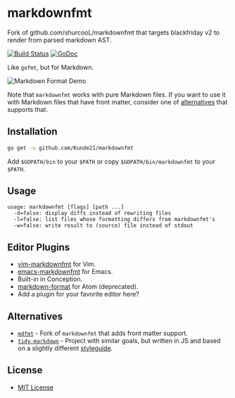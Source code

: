 markdownfmt
===========

Fork of github.com/shurcooL/markdownfmt that targets blackfriday v2 to render from parsed markdown AST.

[![Build Status](https://travis-ci.org/Kunde21/markdownfmt.svg?branch=master)](https://travis-ci.org/Kunde21/markdownfmt) [![GoDoc](https://godoc.org/github.com/Kunde21/markdownfmt?status.svg)](https://godoc.org/github.com/Kunde21/markdownfmt)

Like `gofmt`, but for Markdown.

![Markdown Format Demo](https://github.com/shurcooL/atom-markdown-format/blob/master/Demo.gif?raw=true)

Note that `markdownfmt` works with pure Markdown files. If you want to use it with Markdown files that have front matter, consider one of [alternatives](#alternatives) that supports that.

Installation
------------

```bash
go get -u github.com/Kunde21/markdownfmt
```

Add `$GOPATH/bin` to your `$PATH` or copy `$GOPATH/bin/markdownfmt` to your `$PATH`.

Usage
-----

```
usage: markdownfmt [flags] [path ...]
  -d=false: display diffs instead of rewriting files
  -l=false: list files whose formatting differs from markdownfmt's
  -w=false: write result to (source) file instead of stdout
```

Editor Plugins
--------------

- [vim-markdownfmt](https://github.com/moorereason/vim-markdownfmt) for Vim.
- [emacs-markdownfmt](https://github.com/nlamirault/emacs-markdownfmt) for Emacs.
- Built-in in Conception.
- [markdown-format](https://atom.io/packages/markdown-format) for Atom (deprecated).
- Add a plugin for your favorite editor here?

Alternatives
------------

- [`mdfmt`](https://github.com/moorereason/mdfmt) - Fork of `markdownfmt` that adds front matter support.
- [`tidy-markdown`](https://github.com/slang800/tidy-markdown) - Project with similar goals, but written in JS and based on a slightly different [styleguide](https://github.com/slang800/markdown-styleguide).

License
-------

- [MIT License](https://opensource.org/licenses/mit-license.php)

